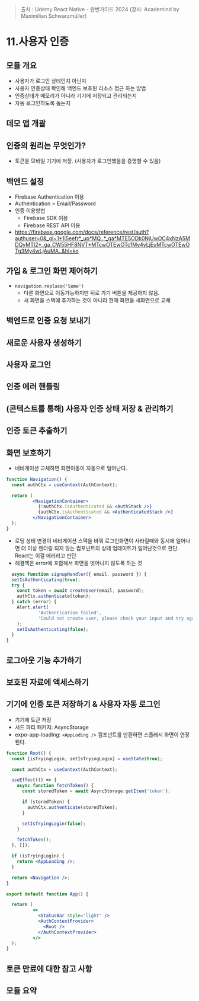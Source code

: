 > 출처 : Udemy React Native - 완변가이드 2024 (강사: Academind by Maximilian Schwarzmüller)

# 11.사용자 인증
## 모듈 개요
- 사용자가 로그인 상테인지 아닌지
- 사용자 인증상태 확인해 백엔드 보호된 리소스 접근 하는 방법
- 인증상태가 메모리가 아니라 기기에 저장되고 관리되는지
- 자동 로그인하도록 돕는지

## 데모 앱 개괄

## 인증의 원리는 무엇인가?
- 토큰을 모바일 기기에 저장. (사용자가 로그인했음을 증명할 수 있음)
 
## 백엔드 설정
- Firebase Authentication 이용
- Authentication > Email/Password 
- 인증 이용방법 
  * Firebase SDK 이용
  * Firebase REST API 이용
- https://firebase.google.com/docs/reference/rest/auth?authuser=0&_gl=1*1i5eefr*_up*MQ..*_ga*MTE5ODk0NjUwOC4xNzA5MDQyMTI2*_ga_CW55HF8NVT*MTcwOTEwOTc1My4yLjEuMTcwOTEwOTg3My4wLjAuMA..&hl=ko

## 가입 & 로그인 화면 제어하기
- `navigation.replace('Some')` 
  * 다른 화면으로 이동가능하지만 뒤로 가기 버튼을 제공하지 않음.
  * 새 화면을 스택에 추가하는 것이 아니라 현재 화면을 새화면으로 교체

## 백엔드로 인증 요청 보내기

## 새로운 사용자 생성하기

## 사용자 로그인

## 인증 에러 핸들링

## (콘텍스트를 통해) 사용자 인증 상태 저장 & 관리하기

## 인증 토큰 추출하기

## 화면 보호하기
- 네비게이션 교체하면 화면이동이 자동으로 일어난다.
```jsx
function Navigation() {
  const authCtx = useContext(AuthContext);

  return (
          <NavigationContainer>
            {!authCtx.isAuthenticated && <AuthStack />}
            {authCtx.isAuthenticated && <AuthenticatedStack />}
          </NavigationContainer>
  );
}
```
- 로딩 상테 변경이 네비게이션 스택을 바꿔 로그인화면이 사라질때와 동시에 일어나면 더 이상 렌더링 되지 않는 컴포넌트의 상테 업데이트가 일어난것으로 판단. React는 이걸 에러라고 판단
- 해결책은 error에 포함해서 화면을 벗어나지 않도록 하는 것
```jsx
  async function signupHandler({ email, password }) {
  setIsAuthenticating(true);
  try {
    const token = await createUser(email, password);
    authCtx.authenticate(token);
  } catch (error) {
    Alert.alert(
            'Authentication failed',
            'Could not create user, please check your input and try again later.'
    );
    setIsAuthenticating(false);
  }
}
```
## 로그아웃 기능 추가하기

## 보호된 자료에 액세스하기

## 기기에 인증 토큰 저장하기 & 사용자 자동 로그인
- 기기에 토큰 저장
- 서드 파티 패키지: AsyncStorage
- expo-app-loading: `<AppLoding />` 컴포넌트를 반환하면 스플래시 화면이 연장된다.

```jsx
function Root() {
  const [isTryingLogin, setIsTryingLogin] = useState(true);

  const authCtx = useContext(AuthContext);

  useEffect(() => {
    async function fetchToken() {
      const storedToken = await AsyncStorage.getItem('token');

      if (storedToken) {
        authCtx.authenticate(storedToken);
      }

      setIsTryingLogin(false);
    }

    fetchToken();
  }, []);

  if (isTryingLogin) {
    return <AppLoading />;
  }

  return <Navigation />;
}

export default function App() {

  return (
          <>
            <StatusBar style="light" />
            <AuthContextProvider>
              <Root />
            </AuthContextProvider>
          </>
  );
}

```
## 토큰 만료에 대한 참고 사항

## 모듈 요약
